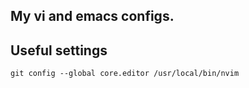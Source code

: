 ## My vi and emacs configs.

## Useful settings

```
git config --global core.editor /usr/local/bin/nvim
```
